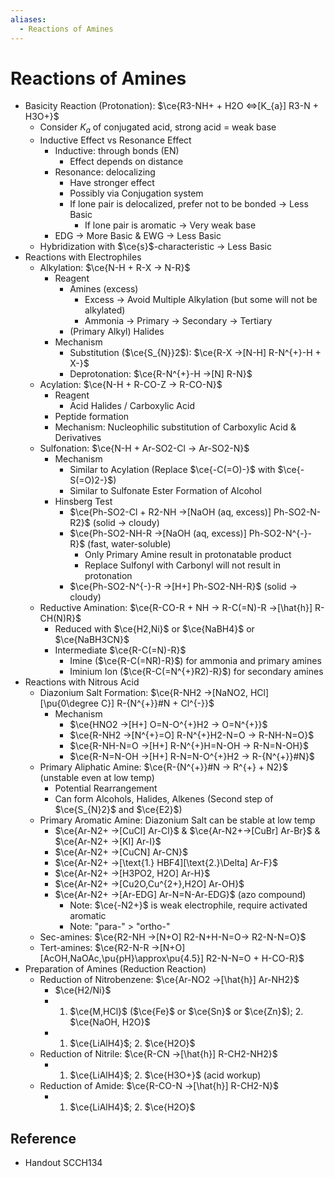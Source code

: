 ```yaml
---
aliases:
  - Reactions of Amines
---
```


# Reactions of Amines

- Basicity Reaction (Protonation): $\ce{R3-NH+ + H2O <=>[K_{a}] R3-N + H3O+}$
	- Consider $K_{a}$ of conjugated acid, strong acid = weak base
	- Inductive Effect vs Resonance Effect
		- Inductive: through bonds (EN)
			- Effect depends on distance
		- Resonance: delocalizing
			- Have stronger effect
			- Possibly via Conjugation system
			- If lone pair is delocalized, prefer not to be bonded → Less Basic
				- If lone pair is aromatic → Very weak base
		- EDG → More Basic & EWG → Less Basic
	- Hybridization with $\ce{s}$-characteristic → Less Basic
- Reactions with Electrophiles
	- Alkylation: $\ce{N-H + R-X -> N-R}$
		- Reagent
			- Amines (excess)
				- Excess → Avoid Multiple Alkylation (but some will not be alkylated)
				- Ammonia → Primary → Secondary → Tertiary
			- (Primary Alkyl) Halides
		- Mechanism
			- Substitution ($\ce{S_{N}}2$): $\ce{R-X ->[N-H] R-N^{+}-H + X-}$
			- Deprotonation: $\ce{R-N^{+}-H ->[N] R-N}$
	- Acylation: $\ce{N-H + R-CO-Z -> R-CO-N}$
		- Reagent
			- Acid Halides / Carboxylic Acid
		- Peptide formation
		- Mechanism: Nucleophilic substitution of Carboxylic Acid & Derivatives
	- Sulfonation: $\ce{N-H + Ar-SO2-Cl -> Ar-SO2-N}$
		- Mechanism
			- Similar to Acylation (Replace $\ce{-C(=O)-}$ with $\ce{-S(=O)2-}$)
			- Similar to Sulfonate Ester Formation of Alcohol
		- Hinsberg Test
			- $\ce{Ph-SO2-Cl + R2-NH ->[NaOH (aq, excess)] Ph-SO2-N-R2}$ (solid → cloudy)
			- $\ce{Ph-SO2-NH-R ->[NaOH (aq, excess)] Ph-SO2-N^{-}-R}$ (fast, water-soluble)
				- Only Primary Amine result in protonatable product
				- Replace Sulfonyl with Carbonyl will not result in protonation
			- $\ce{Ph-SO2-N^{-}-R ->[H+] Ph-SO2-NH-R}$ (solid → cloudy)
	- Reductive Amination: $\ce{R-CO-R + NH -> R-C(=N)-R ->[\hat{h}] R-CH(N)R}$
		- Reduced with $\ce{H2,Ni}$ or $\ce{NaBH4}$ or $\ce{NaBH3CN}$
		- Intermediate $\ce{R-C(=N)-R}$
			- Imine ($\ce{R-C(=NR)-R}$) for ammonia and primary amines
			- Iminium Ion ($\ce{R-C(=N^{+}R2)-R}$) for secondary amines
- Reactions with Nitrous Acid
	- Diazonium Salt Formation: $\ce{R-NH2 ->[NaNO2, HCl][\pu{0\degree C}] R-{N^{+}}#N + Cl^{-}}$
		- Mechanism
			- $\ce{HNO2 ->[H+] O=N-O^{+}H2 -> O=N^{+}}$
			- $\ce{R-NH2 ->[N^{+}=O] R-N^{+}H2-N=O -> R-NH-N=O}$
			- $\ce{R-NH-N=O ->[H+] R-N^{+}H=N-OH -> R-N=N-OH}$
			- $\ce{R-N=N-OH ->[H+] R-N=N-O^{+}H2 -> R-{N^{+}}#N}$
	- Primary Aliphatic Amine: $\ce{R-{N^{+}}#N -> R^{+} + N2}$ (unstable even at low temp)
		- Potential Rearrangement
		- Can form Alcohols, Halides, Alkenes (Second step of $\ce{S_{N}2}$ and $\ce{E2}$)
	- Primary Aromatic Amine: Diazonium Salt can be stable at low temp
		- $\ce{Ar-N2+ ->[CuCl] Ar-Cl}$ & $\ce{Ar-N2+->[CuBr] Ar-Br}$ & $\ce{Ar-N2+ ->[KI] Ar-I}$
		- $\ce{Ar-N2+ ->[CuCN] Ar-CN}$
		- $\ce{Ar-N2+ ->[\text{1.} HBF4][\text{2.}\Delta] Ar-F}$
		- $\ce{Ar-N2+ ->[H3PO2, H2O] Ar-H}$
		- $\ce{Ar-N2+ ->[Cu2O,Cu^{2+},H2O] Ar-OH}$
		- $\ce{Ar-N2+ ->[Ar-EDG] Ar-N=N-Ar-EDG}$ (azo compound)
			- Note: $\ce{-N2+}$ is weak electrophile, require activated aromatic
			- Note: "para-" > "ortho-"
	- Sec-amines: $\ce{R2-NH ->[N+O] R2-N+H-N=O-> R2-N-N=O}$
	- Tert-amines: $\ce{R2-N-R ->[N+O][AcOH,NaOAc,\pu{pH}\approx\pu{4.5}] R2-N-N=O + H-CO-R}$
- Preparation of Amines (Reduction Reaction)
	- Reduction of Nitrobenzene: $\ce{Ar-NO2 ->[\hat{h}] Ar-NH2}$
		- $\ce{H2/Ni}$
		- 1. $\ce{M,HCl}$ ($\ce{Fe}$ or $\ce{Sn}$ or $\ce{Zn}$); 2. $\ce{NaOH, H2O}$
		- 1. $\ce{LiAlH4}$; 2. $\ce{H2O}$
	- Reduction of Nitrile: $\ce{R-CN ->[\hat{h}] R-CH2-NH2}$
		- 1. $\ce{LiAlH4}$; 2. $\ce{H3O+}$ (acid workup)
	- Reduction of Amide: $\ce{R-CO-N ->[\hat{h}] R-CH2-N}$
		- 1. $\ce{LiAlH4}$; 2. $\ce{H2O}$

## Reference

- Handout SCCH134
